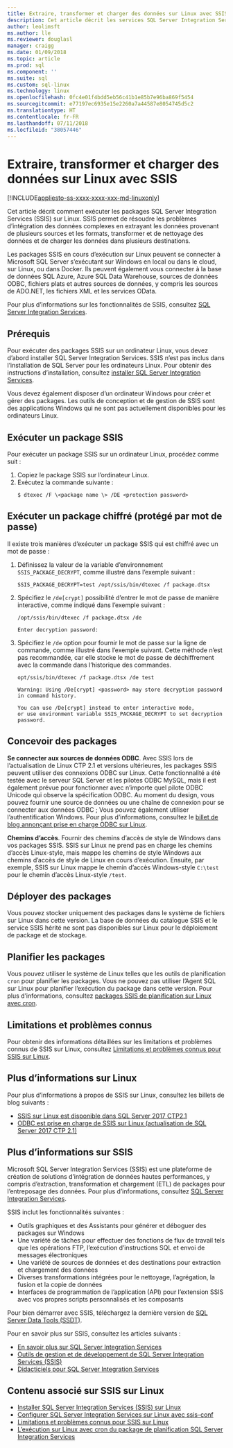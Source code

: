 ```yaml
---
title: Extraire, transformer et charger des données sur Linux avec SSIS | Microsoft Docs
description: Cet article décrit les services SQL Server Integration Services (SSIS) pour les ordinateurs Linux
author: leolimsft
ms.author: lle
ms.reviewer: douglasl
manager: craigg
ms.date: 01/09/2018
ms.topic: article
ms.prod: sql
ms.component: ''
ms.suite: sql
ms.custom: sql-linux
ms.technology: linux
ms.openlocfilehash: 0fc4e01f4bdd5eb56c41b1e85b7e96ba869f5454
ms.sourcegitcommit: e77197ec6935e15e2260a7a44587e8054745d5c2
ms.translationtype: HT
ms.contentlocale: fr-FR
ms.lasthandoff: 07/11/2018
ms.locfileid: "38057446"
---
```

# <a name="extract-transform-and-load-data-on-linux-with-ssis"></a>Extraire, transformer et charger des données sur Linux avec SSIS

[!INCLUDE[appliesto-ss-xxxx-xxxx-xxx-md-linuxonly](../includes/appliesto-ss-xxxx-xxxx-xxx-md-linuxonly.md)]

Cet article décrit comment exécuter les packages SQL Server Integration Services (SSIS) sur Linux. SSIS permet de résoudre les problèmes d’intégration des données complexes en extrayant les données provenant de plusieurs sources et les formats, transformer et de nettoyage des données et de charger les données dans plusieurs destinations. 

Les packages SSIS en cours d’exécution sur Linux peuvent se connecter à Microsoft SQL Server s’exécutant sur Windows en local ou dans le cloud, sur Linux, ou dans Docker. Ils peuvent également vous connecter à la base de données SQL Azure, Azure SQL Data Warehouse, sources de données ODBC, fichiers plats et autres sources de données, y compris les sources de ADO.NET, les fichiers XML et les services OData.

Pour plus d’informations sur les fonctionnalités de SSIS, consultez [SQL Server Integration Services](../integration-services/sql-server-integration-services.md).

## <a name="prerequisites"></a>Prérequis

Pour exécuter des packages SSIS sur un ordinateur Linux, vous devez d’abord installer SQL Server Integration Services. SSIS n’est pas inclus dans l’installation de SQL Server pour les ordinateurs Linux. Pour obtenir des instructions d’installation, consultez [installer SQL Server Integration Services](sql-server-linux-setup-ssis.md).

Vous devez également disposer d’un ordinateur Windows pour créer et gérer des packages. Les outils de conception et de gestion de SSIS sont des applications Windows qui ne sont pas actuellement disponibles pour les ordinateurs Linux. 

## <a name="run-an-ssis-package"></a>Exécuter un package SSIS

Pour exécuter un package SSIS sur un ordinateur Linux, procédez comme suit :

1.  Copiez le package SSIS sur l’ordinateur Linux.
2.  Exécutez la commande suivante :
    ```
    $ dtexec /F \<package name \> /DE <protection password>
    ```

## <a name="run-an-encrypted-password-protected-package"></a>Exécuter un package chiffré (protégé par mot de passe)
Il existe trois manières d’exécuter un package SSIS qui est chiffré avec un mot de passe :

1.  Définissez la valeur de la variable d’environnement `SSIS_PACKAGE_DECRYPT`, comme illustré dans l’exemple suivant :

    ```
    SSIS_PACKAGE_DECRYPT=test /opt/ssis/bin/dtexec /f package.dtsx
    ```

2.  Spécifiez le `/de[crypt]` possibilité d’entrer le mot de passe de manière interactive, comme indiqué dans l’exemple suivant :

    ```
    /opt/ssis/bin/dtexec /f package.dtsx /de
    
    Enter decryption password:
    ```

3.  Spécifiez le `/de` option pour fournir le mot de passe sur la ligne de commande, comme illustré dans l’exemple suivant. Cette méthode n’est pas recommandée, car elle stocke le mot de passe de déchiffrement avec la commande dans l’historique des commandes.

    ```
    opt/ssis/bin/dtexec /f package.dtsx /de test
    
    Warning: Using /De[crypt] <password> may store decryption password in command history.
    
    You can use /De[crypt] instead to enter interactive mode,
    or use environment variable SSIS_PACKAGE_DECRYPT to set decryption password.
    ```

## <a name="design-packages"></a>Concevoir des packages

**Se connecter aux sources de données ODBC**. Avec SSIS lors de l’actualisation de Linux CTP 2.1 et versions ultérieures, les packages SSIS peuvent utiliser des connexions ODBC sur Linux. Cette fonctionnalité a été testée avec le serveur SQL Server et les pilotes ODBC MySQL, mais il est également prévue pour fonctionner avec n’importe quel pilote ODBC Unicode qui observe la spécification ODBC. Au moment du design, vous pouvez fournir une source de données ou une chaîne de connexion pour se connecter aux données ODBC ; Vous pouvez également utiliser l’authentification Windows. Pour plus d’informations, consultez le [billet de blog annonçant prise en charge ODBC sur Linux](https://blogs.msdn.microsoft.com/ssis/2017/06/16/odbc-is-supported-in-ssis-on-linux-ssis-helsinki-ctp2-1-refresh/).

**Chemins d’accès**. Fournir des chemins d’accès de style de Windows dans vos packages SSIS. SSIS sur Linux ne prend pas en charge les chemins d’accès Linux-style, mais mappe les chemins de style Windows aux chemins d’accès de style de Linux en cours d’exécution. Ensuite, par exemple, SSIS sur Linux mappe le chemin d’accès Windows-style `C:\test` pour le chemin d’accès Linux-style `/test`.

## <a name="deploy-packages"></a>Déployer des packages
Vous pouvez stocker uniquement des packages dans le système de fichiers sur Linux dans cette version. La base de données du catalogue SSIS et le service SSIS hérité ne sont pas disponibles sur Linux pour le déploiement de package et de stockage.

## <a name="schedule-packages"></a>Planifier les packages
Vous pouvez utiliser le système de Linux telles que les outils de planification `cron` pour planifier les packages. Vous ne pouvez pas utiliser l’Agent SQL sur Linux pour planifier l’exécution du package dans cette version. Pour plus d’informations, consultez [packages SSIS de planification sur Linux avec cron](sql-server-linux-schedule-ssis-packages.md).

## <a name="limitations-and-known-issues"></a>Limitations et problèmes connus

Pour obtenir des informations détaillées sur les limitations et problèmes connus de SSIS sur Linux, consultez [Limitations et problèmes connus pour SSIS sur Linux](sql-server-linux-ssis-known-issues.md).

## <a name="more-info-about-ssis-on-linux"></a>Plus d’informations sur Linux

Pour plus d’informations à propos de SSIS sur Linux, consultez les billets de blog suivants :

-   [SSIS sur Linux est disponible dans SQL Server 2017 CTP2.1](https://blogs.msdn.microsoft.com/ssis/2017/05/17/ssis-helsinki-is-available-in-sql-server-vnext-ctp2-1/)
-   [ODBC est prise en charge de SSIS sur Linux (actualisation de SQL Server 2017 CTP 2.1)](https://blogs.msdn.microsoft.com/ssis/2017/06/16/odbc-is-supported-in-ssis-on-linux-ssis-helsinki-ctp2-1-refresh/)

## <a name="more-info-about-ssis"></a>Plus d’informations sur SSIS

Microsoft SQL Server Integration Services (SSIS) est une plateforme de création de solutions d’intégration de données hautes performances, y compris d’extraction, transformation et chargement (ETL) de packages pour l’entreposage des données. Pour plus d’informations, consultez [SQL Server Integration Services](/sql/integration-services/sql-server-integration-services).

SSIS inclut les fonctionnalités suivantes :
- Outils graphiques et des Assistants pour générer et déboguer des packages sur Windows
- Une variété de tâches pour effectuer des fonctions de flux de travail tels que les opérations FTP, l’exécution d’instructions SQL et envoi de messages électroniques
- Une variété de sources de données et des destinations pour extraction et chargement des données
- Diverses transformations intégrées pour le nettoyage, l’agrégation, la fusion et la copie de données
- Interfaces de programmation de l’application (API) pour l’extension SSIS avec vos propres scripts personnalisés et les composants

Pour bien démarrer avec SSIS, téléchargez la dernière version de [SQL Server Data Tools (SSDT)](../integration-services/ssis-how-to-create-an-etl-package.md).

Pour en savoir plus sur SSIS, consultez les articles suivants :
- [En savoir plus sur SQL Server Integration Services](../integration-services/sql-server-integration-services.md)
- [Outils de gestion et de développement de SQL Server Integration Services (SSIS)](../integration-services/integration-services-ssis-development-and-management-tools.md)
- [Didacticiels pour SQL Server Integration Services](../integration-services/integration-services-tutorials.md)

## <a name="related-content-about-ssis-on-linux"></a>Contenu associé sur SSIS sur Linux
-   [Installer SQL Server Integration Services (SSIS) sur Linux](sql-server-linux-setup-ssis.md)
-   [Configurer SQL Server Integration Services sur Linux avec ssis-conf](sql-server-linux-configure-ssis.md)
-   [Limitations et problèmes connus pour SSIS sur Linux](sql-server-linux-ssis-known-issues.md)
-   [L’exécution sur Linux avec cron du package de planification SQL Server Integration Services](sql-server-linux-schedule-ssis-packages.md)
